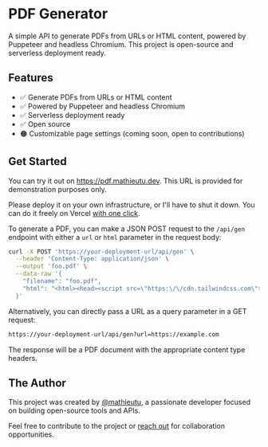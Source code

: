 # PDF Generator

A simple API to generate PDFs from URLs or HTML content, powered by Puppeteer and headless Chromium. This project is open-source and serverless deployment ready.

## Features

- ✅ Generate PDFs from URLs or HTML content
- ✅ Powered by Puppeteer and headless Chromium
- ✅ Serverless deployment ready
- ✅ Open source
- 🟠 Customizable page settings (coming soon, open to contributions)

## Get Started


You can try it out on https://pdf.mathieutu.dev.
This URL is provided for demonstration purposes only.

Please deploy it on your own infrastructure, or I'll have to shut it down.
You can do it freely on Vercel [with one click](https://vercel.com/new/clone?repository-url=https%3A%2F%2Fgithub.com%2Fmathieutu%2Fpdf-gen).


To generate a PDF, you can make a JSON POST request to the `/api/gen` endpoint with either a `url` or `html` parameter in the request body:

```bash
curl -X POST 'https://your-deployment-url/api/gen' \
  --header 'Content-Type: application/json' \
  --output 'foo.pdf' \
  --data-raw '{
    "filename": "foo.pdf",
    "html": "<html><head><script src=\"https:\/\/cdn.tailwindcss.com\"><\/script><\/head><body class=\"h-screen grid place-items-center\"><span class=\"print:hidden\">IT SHOULD NO BE PRINTED<\/span><div class=\"bg-pink-300 text-pink-800 p-8 h-[100px] grid place-items-center font-medium font-mono\">@mathieutu<\/div><\/body><\/html>"
  }'
```

Alternatively, you can directly pass a URL as a query parameter in a GET request:

```bash
https://your-deployment-url/api/gen?url=https://example.com
```

The response will be a PDF document with the appropriate content type headers.

## The Author

This project was created by [@mathieutu](https://mathieutu.dev), a passionate developer focused on building open-source tools and APIs.

Feel free to contribute to the project or [reach out](mailto:contact@mathieutu.dev) for collaboration opportunities.

